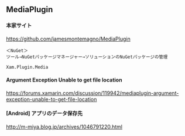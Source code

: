 ## MediaPlugin

#### 本家サイト
https://github.com/jamesmontemagno/MediaPlugin

```
＜NuGet＞
ツール→NuGetパッケージマネージャー→ソリューションのNuGetパッケージの管理

Xam.Plugin.Media
```


#### Argument Exception Unable to get file location
https://forums.xamarin.com/discussion/119942/mediaplugin-argument-exception-unable-to-get-file-location


#### [Android] アプリのデータ保存先
http://m-miya.blog.jp/archives/1046791220.html


